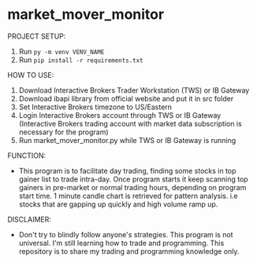 # market_mover_monitor
PROJECT SETUP:

1. Run `py -m venv VENV_NAME`
2. Run `pip install -r requirements.txt`


HOW TO USE:

1. Download Interactive Brokers Trader Workstation (TWS) or IB Gateway
2. Download ibapi library from official website and put it in src folder
3. Set Interactive Brokers timezone to US/Eastern
4. Login Interactive Brokers account through TWS or IB Gateway (Interactive Brokers trading account with market data subscription is necessary for the program)
5. Run market_mover_monitor.py while TWS or IB Gateway is running


FUNCTION:

- This program is to facilitate day trading, finding some stocks in top gainer list to trade intra-day. Once program starts it keep scanning top gainers in pre-market or normal trading hours, depending on program start time. 1 minute candle chart is retrieved for pattern analysis. i.e stocks that are gapping up quickly and high volume ramp up.


DISCLAIMER:

- Don't try to blindly follow anyone's strategies. This program is not universal. I'm still learning how to trade and programming. This repository is to share my trading and programming knowledge only.